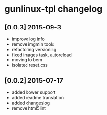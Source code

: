 # gunlinux-tpl changelog

## [0.0.3] 2015-09-3

- improve log info
- remove imgmin tools
- refactoring versioning
- fixed images task, autoreload
- moving to bem
- isolated reset.css


## [0.0.2] 2015-07-17

- added bower support
- added readme translation
- added changeslog
- remove html5lint
